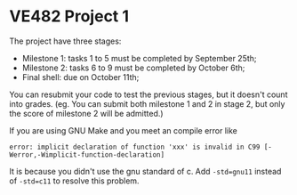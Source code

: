 # VE482 Project 1

The project have three stages:

+ Milestone 1: tasks 1 to 5 must be completed by September 25th;
+ Milestone 2: tasks 6 to 9 must be completed by October 6th;
+ Final shell: due on October 11th;

You can resubmit your code to test the previous stages, but it doesn't count into grades.
(eg. You can submit both milestone 1 and 2 in stage 2, but only the score of milestone 2 will be admitted.)

If you are using GNU Make and you meet an compile error like
```
error: implicit declaration of function 'xxx' is invalid in C99 [-Werror,-Wimplicit-function-declaration]
```
It is because you didn't use the gnu standard of c. Add `-std=gnu11` instead of `-std=c11` to resolve this problem.
